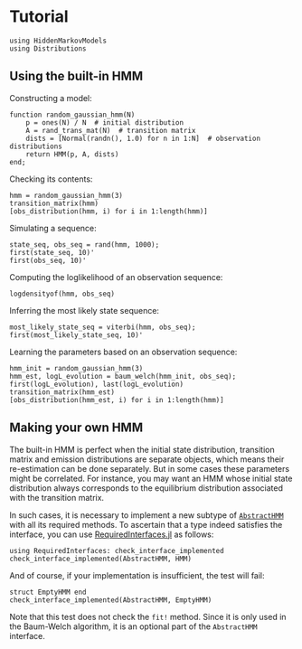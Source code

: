 # Tutorial

```@repl tuto
using HiddenMarkovModels
using Distributions
```

## Using the built-in HMM

Constructing a model:

```@repl tuto
function random_gaussian_hmm(N)
    p = ones(N) / N  # initial distribution
    A = rand_trans_mat(N)  # transition matrix
    dists = [Normal(randn(), 1.0) for n in 1:N]  # observation distributions
    return HMM(p, A, dists)
end;
```

Checking its contents:

```@repl tuto
hmm = random_gaussian_hmm(3)
transition_matrix(hmm)
[obs_distribution(hmm, i) for i in 1:length(hmm)]
```

Simulating a sequence:

```@repl tuto
state_seq, obs_seq = rand(hmm, 1000);
first(state_seq, 10)'
first(obs_seq, 10)'
```

Computing the loglikelihood of an observation sequence:

```@repl tuto
logdensityof(hmm, obs_seq)
```

Inferring the most likely state sequence:

```@repl tuto
most_likely_state_seq = viterbi(hmm, obs_seq);
first(most_likely_state_seq, 10)'
```

Learning the parameters based on an observation sequence:

```@repl tuto
hmm_init = random_gaussian_hmm(3)
hmm_est, logL_evolution = baum_welch(hmm_init, obs_seq);
first(logL_evolution), last(logL_evolution)
transition_matrix(hmm_est)
[obs_distribution(hmm_est, i) for i in 1:length(hmm)]
```

## Making your own HMM

The built-in HMM is perfect when the initial state distribution, transition matrix and emission distributions are separate objects, which means their re-estimation can be done separately.
But in some cases these parameters might be correlated.
For instance, you may want an HMM whose initial state distribution always corresponds to the equilibrium distribution associated with the transition matrix.

In such cases, it is necessary to implement a new subtype of [`AbstractHMM`](@ref) with all its required methods.
To ascertain that a type indeed satisfies the interface, you can use [RequiredInterfaces.jl](https://github.com/Seelengrab/RequiredInterfaces.jl) as follows:

```@repl tuto
using RequiredInterfaces: check_interface_implemented
check_interface_implemented(AbstractHMM, HMM)
```

And of course, if your implementation is insufficient, the test will fail:

```@repl tuto
struct EmptyHMM end
check_interface_implemented(AbstractHMM, EmptyHMM)
```

Note that this test does not check the `fit!` method.
Since it is only used in the Baum-Welch algorithm, it is an optional part of the `AbstractHMM` interface.
